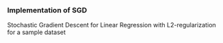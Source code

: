 ### Implementation of SGD
Stochastic Gradient Descent for Linear Regression with L2-regularization for a sample dataset

